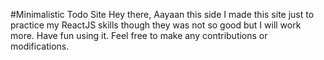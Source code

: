 #Minimalistic Todo Site
Hey there, Aayaan this side
I made this site just to practice my ReactJS skills though they was not so good but I will work more.
Have fun using it. Feel free to make any contributions or modifications.
